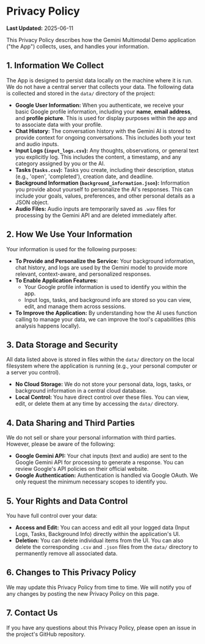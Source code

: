 # Privacy Policy

**Last Updated:** 2025-06-11

This Privacy Policy describes how the Gemini Multimodal Demo application ("the App") collects, uses, and handles your information.

## 1. Information We Collect

The App is designed to persist data locally on the machine where it is run. We do not have a central server that collects your data. The following data is collected and stored in the `data/` directory of the project:

*   **Google User Information:** When you authenticate, we receive your basic Google profile information, including your **name**, **email address**, and **profile picture**. This is used for display purposes within the app and to associate data with your profile.
*   **Chat History:** The conversation history with the Gemini AI is stored to provide context for ongoing conversations. This includes both your text and audio inputs.
*   **Input Logs (`input_logs.csv`):** Any thoughts, observations, or general text you explicitly log. This includes the content, a timestamp, and any category assigned by you or the AI.
*   **Tasks (`tasks.csv`):** Tasks you create, including their description, status (e.g., 'open', 'completed'), creation date, and deadline.
*   **Background Information (`background_information.json`):** Information you provide about yourself to personalize the AI's responses. This can include your goals, values, preferences, and other personal details as a JSON object.
*   **Audio Files:** Audio inputs are temporarily saved as `.wav` files for processing by the Gemini API and are deleted immediately after.

## 2. How We Use Your Information

Your information is used for the following purposes:

*   **To Provide and Personalize the Service:** Your background information, chat history, and logs are used by the Gemini model to provide more relevant, context-aware, and personalized responses.
*   **To Enable Application Features:**
    *   Your Google profile information is used to identify you within the app.
    *   Input logs, tasks, and background info are stored so you can view, edit, and manage them across sessions.
*   **To Improve the Application:** By understanding how the AI uses function calling to manage your data, we can improve the tool's capabilities (this analysis happens locally).

## 3. Data Storage and Security

All data listed above is stored in files within the `data/` directory on the local filesystem where the application is running (e.g., your personal computer or a server you control).

*   **No Cloud Storage:** We do not store your personal data, logs, tasks, or background information in a central cloud database.
*   **Local Control:** You have direct control over these files. You can view, edit, or delete them at any time by accessing the `data/` directory.

## 4. Data Sharing and Third Parties

We do not sell or share your personal information with third parties. However, please be aware of the following:

*   **Google Gemini API:** Your chat inputs (text and audio) are sent to the Google Gemini API for processing to generate a response. You can review Google's API policies on their official website.
*   **Google Authentication:** Authentication is handled via Google OAuth. We only request the minimum necessary scopes to identify you.

## 5. Your Rights and Data Control

You have full control over your data:

*   **Access and Edit:** You can access and edit all your logged data (Input Logs, Tasks, Background Info) directly within the application's UI.
*   **Deletion:** You can delete individual items from the UI. You can also delete the corresponding `.csv` and `.json` files from the `data/` directory to permanently remove all associated data.

## 6. Changes to This Privacy Policy

We may update this Privacy Policy from time to time. We will notify you of any changes by posting the new Privacy Policy on this page.

## 7. Contact Us

If you have any questions about this Privacy Policy, please open an issue in the project's GitHub repository.
